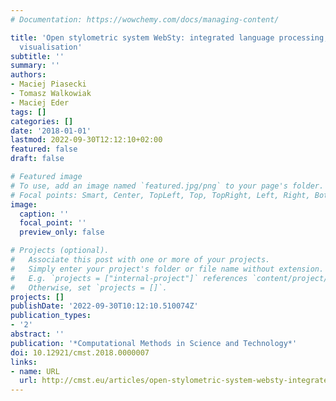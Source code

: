 ```yaml
---
# Documentation: https://wowchemy.com/docs/managing-content/

title: 'Open stylometric system WebSty: integrated language processing, analysis and
  visualisation'
subtitle: ''
summary: ''
authors:
- Maciej Piasecki
- Tomasz Walkowiak
- Maciej Eder
tags: []
categories: []
date: '2018-01-01'
lastmod: 2022-09-30T12:12:10+02:00
featured: false
draft: false

# Featured image
# To use, add an image named `featured.jpg/png` to your page's folder.
# Focal points: Smart, Center, TopLeft, Top, TopRight, Left, Right, BottomLeft, Bottom, BottomRight.
image:
  caption: ''
  focal_point: ''
  preview_only: false

# Projects (optional).
#   Associate this post with one or more of your projects.
#   Simply enter your project's folder or file name without extension.
#   E.g. `projects = ["internal-project"]` references `content/project/deep-learning/index.md`.
#   Otherwise, set `projects = []`.
projects: []
publishDate: '2022-09-30T10:12:10.510074Z'
publication_types:
- '2'
abstract: ''
publication: '*Computational Methods in Science and Technology*'
doi: 10.12921/cmst.2018.0000007
links:
- name: URL
  url: http://cmst.eu/articles/open-stylometric-system-websty-integrated-language-processing-analysis-and-visualisation/
---
```

